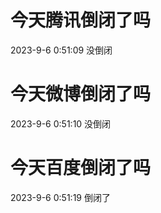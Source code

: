 # 今天腾讯倒闭了吗

2023-9-6 0:51:09 没倒闭

# 今天微博倒闭了吗

2023-9-6 0:51:10 没倒闭

# 今天百度倒闭了吗

2023-9-6 0:51:19 倒闭了


